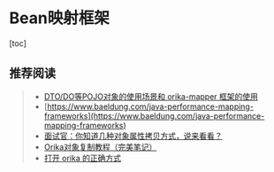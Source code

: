 # Bean映射框架

[toc]





## 推荐阅读

> - [DTO/DO等POJO对象的使用场景和 orika-mapper 框架的使用](https://www.cnblogs.com/harrychinese/p/SpringBoot_DTO_Orika.html)
> - [https://www.baeldung.com/java-performance-mapping-frameworks](https://www.baeldung.com/java-performance-mapping-frameworks)
> - [面试官：你知道几种对象属性拷贝方式，说来看看？](https://zhuanlan.zhihu.com/p/135270403)
> - [Orika对象复制教程（完美笔记）](https://www.cnblogs.com/fuzongle/p/12609063.html)
> - [打开 orika 的正确方式](https://www.cnkirito.moe/orika/)









